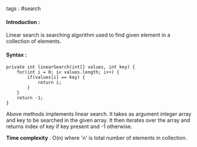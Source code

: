 tags : #search

#### Introduction : 

Linear search is searching algorithm used to find given element in a collection of elements.

#### Syntax : 

```
private int linearSearch(int[] values, int key) {
	for(int i = 0; i< values.length; i++) {
		if(values[i] == key) {
			return i;
		}
	}
	return -1;
}
```

Above methods implements linear search. It takes as argument integer array and key to be searched in the given array. It then iterates over the array and returns index of key if key present and -1 otherwise.

**Time complexity** : O(n) where 'n' is total number of elements in collection.
